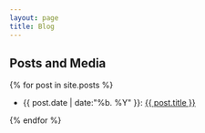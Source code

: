 ```yaml
---
layout: page
title: Blog
---
```


## Posts and Media

{% for post in site.posts %}
  <ul><li>{{ post.date | date:"%b. %Y" }}: <a href="{{ post.url }}">{{ post.title }}</a></li></ul>
{% endfor %}


